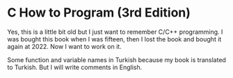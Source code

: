 # C How to Program (3rd Edition)

Yes, this is a little bit old but I just want to remember C/C++ programming.
I was bought this book when I was fifteen, then I lost the book and bought
it again at 2022. Now I want to work on it.

Some function and variable names in Turkish because my book is translated
to Turkish. But I will write comments in English.
